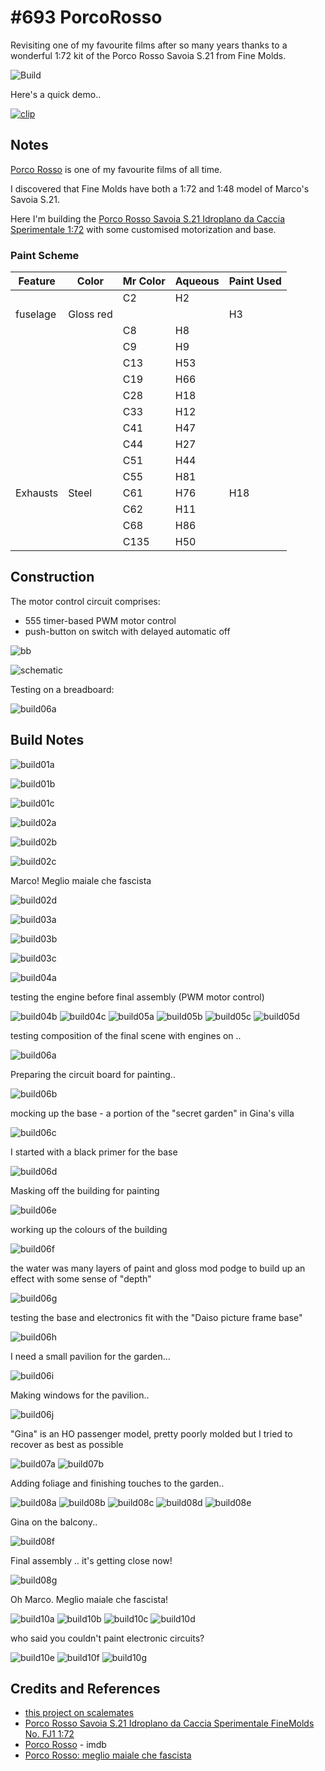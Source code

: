 # #693 PorcoRosso

Revisiting one of my favourite films after so many years thanks to a wonderful 1:72 kit of the Porco Rosso Savoia S.21 from Fine Molds.

![Build](./assets/PorcoRosso_build.jpg?raw=true)

Here's a quick demo..

[![clip](https://img.youtube.com/vi/2Xgy3t_Gk2c/0.jpg)](https://www.youtube.com/watch?v=2Xgy3t_Gk2c)

## Notes

[Porco Rosso](https://www.imdb.com/title/tt0104652/) is one of my favourite films of all time.

I discovered that Fine Molds have both a 1:72 and 1:48 model of Marco's Savoia S.21.

Here I'm building the
[Porco Rosso Savoia S.21 Idroplano da Caccia Sperimentale 1:72](https://www.scalemates.com/kits/finemolds-fj1-savoia-s21--157816)
with some customised motorization and base.

### Paint Scheme

| Feature              | Color                   | Mr Color | Aqueous | Paint Used |
|----------------------|-------------------------|----------|---------|------------|
|                      |                         | C2       |  H2     |   |
| fuselage             | Gloss red               |          |         | H3  |
|                      |                         | C8       |  H8     |   |
|                      |                         | C9       |  H9     |   |
|                      |                         | C13      |  H53    |   |
|                      |                         | C19      |  H66    |   |
|                      |                         | C28      |  H18    |   |
|                      |                         | C33      |  H12    |   |
|                      |                         | C41      |  H47    |   |
|                      |                         | C44      |  H27    |   |
|                      |                         | C51      |  H44    |   |
|                      |                         | C55      |  H81    |   |
| Exhausts             | Steel                   | C61      |  H76    | H18 |
|                      |                         | C62      |  H11    |   |
|                      |                         | C68      |  H86    |   |
|                      |                         | C135     |  H50    |   |

## Construction

The motor control circuit comprises:

* 555 timer-based PWM motor control
* push-button on switch with delayed automatic off

![bb](./assets/PorcoRosso_bb.jpg?raw=true)

![schematic](./assets/PorcoRosso_schematic.jpg?raw=true)

Testing on a breadboard:

![build06a](./assets/build06a.jpg?raw=true)

## Build Notes

![build01a](./assets/build01a.jpg)

![build01b](./assets/build01b.jpg)

![build01c](./assets/build01c.jpg)

![build02a](./assets/build02a.jpg)

![build02b](./assets/build02b.jpg)

![build02c](./assets/build02c.jpg)

Marco! Meglio maiale che fascista

![build02d](./assets/build02d.jpg)

![build03a](./assets/build03a.jpg)

![build03b](./assets/build03b.jpg)

![build03c](./assets/build03c.jpg)

![build04a](./assets/build04a.jpg)

testing the engine before final assembly (PWM motor control)

![build04b](./assets/build04b.jpg)
![build04c](./assets/build04c.jpg)
![build05a](./assets/build05a.jpg)
![build05b](./assets/build05b.jpg)
![build05c](./assets/build05c.jpg)
![build05d](./assets/build05d.jpg)

testing composition of the final scene with engines on ..

![build06a](./assets/build06a.jpg)

Preparing the circuit board for painting..

![build06b](./assets/build06b.jpg)

mocking up the base - a portion of the "secret garden" in Gina's villa

![build06c](./assets/build06c.jpg)

I started with a black primer for the base

![build06d](./assets/build06d.jpg)

Masking off the building for painting

![build06e](./assets/build06e.jpg)

working up the colours of the building

![build06f](./assets/build06f.jpg)

the water was many layers of paint and gloss mod podge to build up an effect with some sense of "depth"

![build06g](./assets/build06g.jpg)

testing the base and electronics fit with the "Daiso picture frame base"

![build06h](./assets/build06h.jpg)

I need a small pavilion for the garden...

![build06i](./assets/build06i.jpg)

Making windows for the pavilion..

![build06j](./assets/build06j.jpg)

"Gina" is an HO passenger model, pretty poorly molded but I tried to recover as best as possible

![build07a](./assets/build07a.jpg)
![build07b](./assets/build07b.jpg)

Adding foliage and finishing touches to the garden..

![build08a](./assets/build08a.jpg)
![build08b](./assets/build08b.jpg)
![build08c](./assets/build08c.jpg)
![build08d](./assets/build08d.jpg)
![build08e](./assets/build08e.jpg)

Gina on the balcony..

![build08f](./assets/build08f.jpg)

Final assembly .. it's getting close now!

![build08g](./assets/build08g.jpg)

Oh Marco. Meglio maiale che fascista!

![build10a](./assets/build10a.jpg)
![build10b](./assets/build10b.jpg)
![build10c](./assets/build10c.jpg)
![build10d](./assets/build10d.jpg)

who said you couldn't paint electronic circuits?

![build10e](./assets/build10e.jpg)
![build10f](./assets/build10f.jpg)
![build10g](./assets/build10g.jpg)

## Credits and References

* [this project on scalemates](https://www.scalemates.com/profiles/mate.php?id=74137&p=projects&project=140334)
* [Porco Rosso Savoia S.21 Idroplano da Caccia Sperimentale FineMolds No. FJ1 1:72](https://www.scalemates.com/kits/finemolds-fj1-savoia-s21--157816)
* [Porco Rosso](https://www.imdb.com/title/tt0104652/) - imdb
* [Porco Rosso: meglio maiale che fascista](https://www.outcast.it/home/porco-rosso-meglio-maiale-che-fascista)
